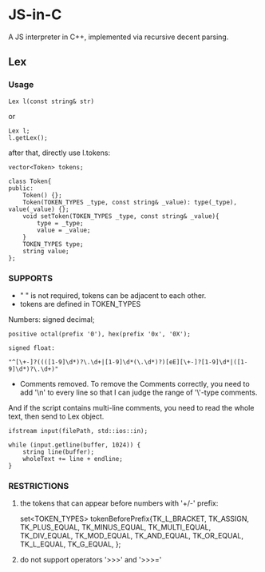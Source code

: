 # JS-in-C

A JS interpreter in C++, implemented via recursive decent parsing.


## Lex
### Usage

    Lex l(const string& str)
or

    Lex l;
    l.getLex();

after that, directly use l.tokens:
    
    vector<Token> tokens;

    class Token{
    public:
        Token() {};
        Token(TOKEN_TYPES _type, const string& _value): type(_type), value(_value) {};
        void setToken(TOKEN_TYPES _type, const string& _value){
            type = _type;
            value = _value;
        }
        TOKEN_TYPES type;
        string value;
    };
    


### SUPPORTS
* " " is not required, tokens can be adjacent to each other.
* tokens are defined in TOKEN_TYPES

Numbers:
	signed decimal;

    positive octal(prefix '0'), hex(prefix '0x', '0X');
    
    signed float:

	"^[\+-]?((([1-9]\d*)?\.\d+|[1-9]\d*(\.\d*)?)[eE][\+-]?[1-9]\d*|([1-9]\d*)?\.\d+)"

* Comments removed.
To remove the Comments correctly, you need to add '\n' to every line so that I can judge the range of '\\'-type comments.

And if the script contains multi-line comments, you need to read the whole text, then send to Lex object.

    ifstream input(filePath, std::ios::in);
   
    while (input.getline(buffer, 1024)) {
        string line(buffer);
        wholeText += line + endline;
    }


### RESTRICTIONS

1. the tokens that can appear before numbers with '+/-' prefix:
    
    set<TOKEN_TYPES> tokenBeforePrefix{TK_L_BRACKET, TK_ASSIGN, TK_PLUS_EQUAL, TK_MINUS_EQUAL, TK_MULTI_EQUAL, TK_DIV_EQUAL, TK_MOD_EQUAL, TK_AND_EQUAL,
        TK_OR_EQUAL,
        TK_L_EQUAL,
        TK_G_EQUAL, };

2. do not support operators '>>>' and '>>>='




